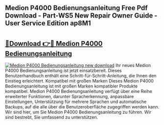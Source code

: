 ## Medion P4000 Bedienungsanleitung Free Pdf Download - Part-WS5 New Repair Owner Guide - User Service Edition ap8M1

# <h2><a href="http://df4jg9.blite.top/?on=Medion+P4000+Bedienungsanleitung">🔗Download 👉🔴 Medion P4000 Bedienungsanleitung</a></h2>

[![Medion P4000 Bedienungsanleitung new download](https://i.imgur.com/lujVjoI.png)](http://df4jg9.blite.top/?on=Medion+P4000+Bedienungsanleitung)
Ihr neues Medion P4000 Bedienungsanleitung ist jetzt einsatzbereit. Dieses Benutzerhandbuch enthält eine Schritt-für-Schritt-Anleitung, die Ihnen den Einstieg erleichtert. Kompatibel mit großen Marken Dieses Medion P4000 Bedienungsanleitung ist mit großen Marken kompatibler Produkte kompatibel. Medion P4000 Bedienungsanleitung verfügt über eine Reihe erweiterter Funktionen, darunter Spracherkennung, anpassbare Einstellungen, Unterstützung für mehrere Sprachen und automatische Backups, auf die alle über die Benutzeroberfläche zugegriffen werden kann. Wir sind hier, um Sie Medion P4000 Bedienungsanleitung zu führen. Wir sind bestrebt, Sie umfassend zu unterstützen.
